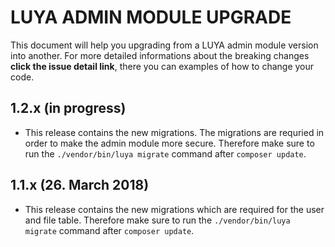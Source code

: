 # LUYA ADMIN MODULE UPGRADE

This document will help you upgrading from a LUYA admin module version into another. For more detailed informations about the breaking changes **click the issue detail link**, there you can examples of how to change your code.

## 1.2.x (in progress)

+ This release contains the new migrations. The migrations are requried in order to make the admin module more secure. Therefore make sure to run the `./vendor/bin/luya migrate` command after `composer update`.

## 1.1.x (26. March 2018)

+ This release contains the new migrations which are required for the user and file table. Therefore make sure to run the `./vendor/bin/luya migrate` command after `composer update`.

